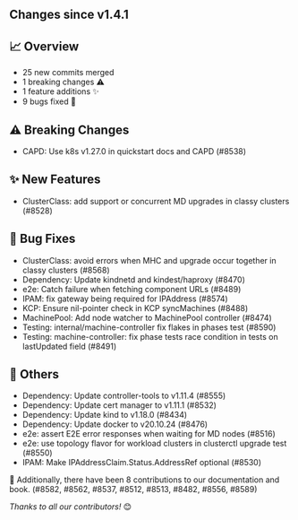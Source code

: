 Changes since v1.4.1
---
## :chart_with_upwards_trend: Overview

- 25 new commits merged
- 1 breaking changes :warning:
- 1 feature additions ✨
- 9 bugs fixed 🐛

## :warning: Breaking Changes

- CAPD: Use k8s v1.27.0 in quickstart docs and CAPD (#8538)

## :sparkles: New Features

- ClusterClass: add support or concurrent MD upgrades in classy clusters (#8528)

## :bug: Bug Fixes

- ClusterClass: avoid errors when MHC and upgrade occur together in classy clusters (#8568)
- Dependency: Update kindnetd and kindest/haproxy (#8470)
- e2e: Catch failure when fetching component URLs (#8489)
- IPAM: fix gateway being required for IPAddress (#8574)
- KCP: Ensure nil-pointer check in KCP syncMachines (#8488)
- MachinePool: Add node watcher to MachinePool controller (#8474)
- Testing: internal/machine-controller fix flakes in phases test (#8590)
- Testing: machine-controller: fix phase tests race condition in tests on lastUpdated field (#8491)

## :seedling: Others

- Dependency: Update controller-tools to v1.11.4 (#8555)
- Dependency: Update cert manager to v1.11.1 (#8532)
- Dependency: Update kind to v1.18.0 (#8434)
- Dependency: Update docker to v20.10.24 (#8476)
- e2e: assert E2E error responses when waiting for MD nodes (#8516)
- e2e: use topology flavor for workload clusters in clusterctl upgrade test (#8550)
- IPAM: Make IPAddressClaim.Status.AddressRef optional (#8530)

:book: Additionally, there have been 8 contributions to our documentation and book. (#8582, #8562, #8537, #8512, #8513, #8482, #8556, #8589) 


_Thanks to all our contributors!_ 😊
